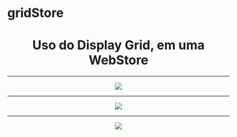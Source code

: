 # gridStore


<span align="center">
 <h1>Uso do Display Grid, em uma WebStore</h1>
</span>
<hr></hr>
<div align="center">
  <img src="https://user-images.githubusercontent.com/33470911/142460539-1b6035e3-8ede-4b38-9182-f07e297b8643.PNG">
</div>
<hr></hr>

<div align="center">
  <img src="https://user-images.githubusercontent.com/33470911/142460541-a5667233-7ebd-452f-be22-af956bdc65f8.PNG">
</div>
<hr></hr>
<div align="center">
  <img src="https://user-images.githubusercontent.com/33470911/142460543-77f9af93-43d4-4b90-82f2-9f91ce06a389.PNG">
</div>
